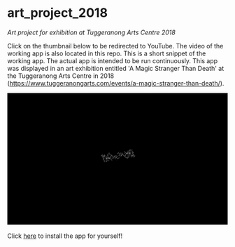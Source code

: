 # art_project_2018
_Art project for exhibition at Tuggeranong Arts Centre 2018_

Click on the thumbnail below to be redirected to YouTube. The video of the working app is also located in this repo. This is a short snippet of the working app. The actual app is intended to be run continuously. This app was displayed in an art exhibition entitled 'A Magic Stranger Than Death' at the Tuggeranong Arts Centre in 2018 (https://www.tuggeranongarts.com/events/a-magic-stranger-than-death/).

[![video of working app](pic.png)](https://youtu.be/6AcObVanpRA "video of working app")

Click [here](https://okemmis.github.io/weird_line_generator.github.io/) to install the app for yourself!
